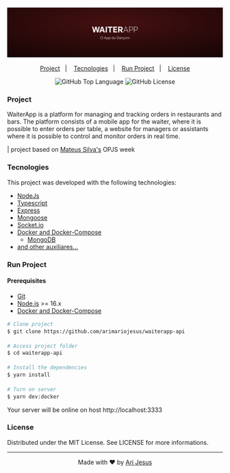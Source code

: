 ![WAITERAPP BANNER](./.docker/banner.png)

<p align="center">
  <a href="#project">Project</a>&nbsp;&nbsp;&nbsp;|&nbsp;&nbsp;&nbsp;
  <a href="#tecnologies">Tecnologies</a>&nbsp;&nbsp;&nbsp;|&nbsp;&nbsp;&nbsp;
  <a href="#run-project">Run Project</a>&nbsp;&nbsp;&nbsp;|&nbsp;&nbsp;&nbsp;
  <a href="#license">License</a>
</p>

<p align="center">
  <img alt="GitHub Top Language" src="https://img.shields.io/github/languages/top/arimariojesus/waiterapp-api?style=flat-square" />
  <img alt="GitHub License" src="https://img.shields.io/github/license/arimariojesus/waiterapp-api?style=flat-square" />
</p>

### Project

WaiterApp is a platform for managing and tracking orders in restaurants and bars. The platform consists of a mobile app for the waiter, where it is possible to enter orders per table, a website for managers or assistants where it is possible to control and monitor orders in real time.

| project based on [Mateus Silva's](https://github.com/maateusilva) OPJS week

### Tecnologies

This project was developed with the following technologies:

- [NodeJs](https://nodejs.org/en/)
- [Typescript](https://www.typescriptlang.org/)
- [Express](https://github.com/expressjs/express)
- [Mongoose](https://mongoosejs.com/)
- [Socket.io](https://socket.io/)
- [Docker and Docker-Compose](https://www.docker.com/)
  - [MongoDB](https://www.mongodb.com/)
- [and other auxiliares...](./package.json#L37)

### Run Project

#### Prerequisites

- [Git](https://git-scm.com/)
- [Node.js](https://nodejs.org/en/) >= 16.x
- [Docker and Docker-Compose](https://docs.docker.com/engine/install/)

```bash
# Clone project
$ git clone https://github.com/arimariojesus/waiterapp-api

# Access project folder
$ cd waiterapp-api

# Install the dependencies
$ yarn install

# Turn on server
$ yarn dev:docker
```

Your server will be online on host http://localhost:3333

### License

Distributed under the MIT License. See LICENSE for more informations.

---

<p align="center">
  Made with ❤ by <a href="https://www.linkedin.com/in/arimario-jesus">Ari Jesus</a>
</p>
